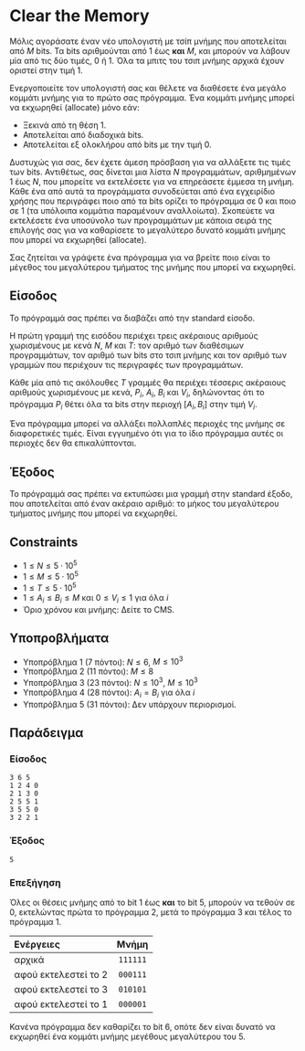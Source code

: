 # Clear the Memory

Μόλις αγοράσατε έναν νέο υπολογιστή με τσίπ μνήμης που αποτελείται από $M$ bits.
Τα bits αριθμούνται από 1 έως **και** $M$, και μπορούν να λάβουν μία από τις δύο τιμές, 0 ή 1.
Όλα τα μπιτς του τσιπ μνήμης αρχικά έχουν οριστεί στην τιμή 1.

Ενεργοποιείτε τον υπολογιστή σας και θέλετε να διαθέσετε ένα μεγάλο κομμάτι μνήμης για το πρώτο σας πρόγραμμα.
Ένα κομμάτι μνήμης μπορεί να εκχωρηθεί (allocate) μόνο εάν:

- Ξεκινά από τη θέση 1.
- Αποτελείται από διαδοχικά bits.
- Αποτελείται εξ ολοκλήρου από bits με την τιμή 0.

Δυστυχώς για σας, δεν έχετε άμεση πρόσβαση για να αλλάξετε τις τιμές των bits.
Αντιθέτως, σας δίνεται μια λίστα $N$ προγραμμάτων, αριθμημένων 1 έως $N$, που μπορείτε να εκτελέσετε για να επηρεάσετε έμμεσα τη μνήμη.
Κάθε ένα από αυτά τα προγράμματα συνοδεύεται από ένα εγχειρίδιο χρήσης που περιγράφει ποιο από τα bits ορίζει το πρόγραμμα σε 0 και ποιο σε 1 (τα υπόλοιπα κομμάτια παραμένουν αναλλοίωτα).
Σκοπεύετε να εκτελέσετε ένα υποσύνολο των προγραμμάτων με κάποια σειρά της επιλογής σας για να καθαρίσετε το μεγαλύτερο δυνατό κομμάτι μνήμης που μπορεί να εκχωρηθεί (allocate).

Σας ζητείται να γράψετε ένα πρόγραμμα για να βρείτε ποιο είναι το μέγεθος του μεγαλύτερου τμήματος της μνήμης που μπορεί να εκχωρηθεί.

## Είσοδος

Το πρόγραμμά σας πρέπει να διαβάζει από την standard είσοδο.

Η πρώτη γραμμή της εισόδου περιέχει τρεις ακέραιους αριθμούς χωρισμένους με κενά $N$, $M$ και $T$: τον αριθμό των διαθέσιμων προγραμμάτων, τον αριθμό των bits στο τσιπ μνήμης και τον αριθμό των γραμμών που περιέχουν τις περιγραφές των προγραμμάτων.

Κάθε μία από τις ακόλουθες $T$ γραμμές θα περιέχει τέσσερις ακέραιους αριθμούς χωρισμένους με κενά, $P_i$, $A_i$, $B_i$ και $V_i$, δηλώνοντας ότι το πρόγραμμα $P_i$ θέτει όλα τα bits στην περιοχή $[A_i, B_i]$ στην τιμή $V_i$.

Ένα πρόγραμμα μπορεί να αλλάξει πολλαπλές περιοχές της μνήμης σε διαφορετικές τιμές. Είναι εγγυημένο ότι για το ίδιο πρόγραμμα αυτές οι περιοχές δεν θα επικαλύπτονται.

## Έξοδος

Το πρόγραμμά σας πρέπει να εκτυπώσει μια γραμμή στην standard έξοδο, που αποτελείται από έναν ακέραιο αριθμό: το μήκος του μεγαλύτερου τμήματος μνήμης που μπορεί να εκχωρηθεί.

## Constraints

- $1 \le N \le 5\cdot 10^5$
- $1 \le M \le 5\cdot 10^5$
- $1 \le T \le 5\cdot 10^5$
- $1 \le A_i \le B_i \le M$ και $0 \le V_i \le 1$ για όλα $i$
- Όριο χρόνου και μνήμης: Δείτε το CMS.

## Υποπροβλήματα

- Υποπρόβλημα 1 (7 πόντοι): $N \le 6$, $M \le 10^3$
- Υποπρόβλημα 2 (11 πόντοι): $M \le 8$
- Υποπρόβλημα 3 (23 πόντοι): $N \le 10^3$, $M \le 10^3$
- Υποπρόβλημα 4 (28 πόντοι): $A_i = B_i$ για όλα $i$
- Υποπρόβλημα 5 (31 πόντοι): Δεν υπάρχουν περιορισμοί.

## Παράδειγμα

### Είσοδος

    3 6 5
    1 2 4 0
    2 1 3 0
    2 5 5 1
    3 5 5 0
    3 2 2 1

### Έξοδος

    5

### Επεξήγηση

Όλες οι θέσεις μνήμης από το bit 1 έως **και** το bit 5, μπορούν να τεθούν σε 0, εκτελώντας πρώτα το πρόγραμμα 2, μετά το πρόγραμμα 3 και τέλος το πρόγραμμα 1.

|  Ενέργειες     | Μνήμη   |
|:-------------|:--------:|
| αρχικά    | `111111` |
| αφού εκτελεστεί το 2 | `000111` |
| αφού εκτελεστεί το 3 | `010101` |
| αφού εκτελεστεί το 1 | `000001` |

Κανένα πρόγραμμα δεν καθαρίζει το bit 6, οπότε δεν είναι δυνατό να εκχωρηθεί ένα κομμάτι μνήμης μεγέθους μεγαλύτερου του 5.

